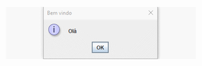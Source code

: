 ![alt text](https://github.com/pedrocorrea2002/Exercicios_java/blob/main/BemVindo/BemVindo.gif?raw=true)
